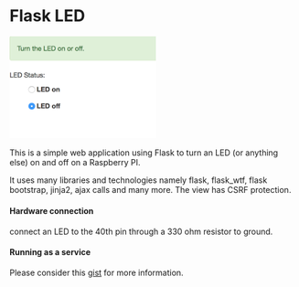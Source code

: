 # Flask LED

<img src="https://raw.githubusercontent.com/xaratustrah/flask_led/master/screenshot.png" width="256">

This is a simple web application using Flask to turn an LED (or anything else) on and off on a Raspberry PI.

It uses many libraries and technologies namely flask, flask_wtf, flask bootstrap, jinja2, ajax calls and many more. The view has CSRF protection.

#### Hardware connection

connect an LED to the 40th pin through a 330 ohm resistor to ground.

#### Running as a service

Please consider this [gist](https://gist.github.com/xaratustrah/0e648a0dca74c661c1a1c78acbd5e224) for more information.
